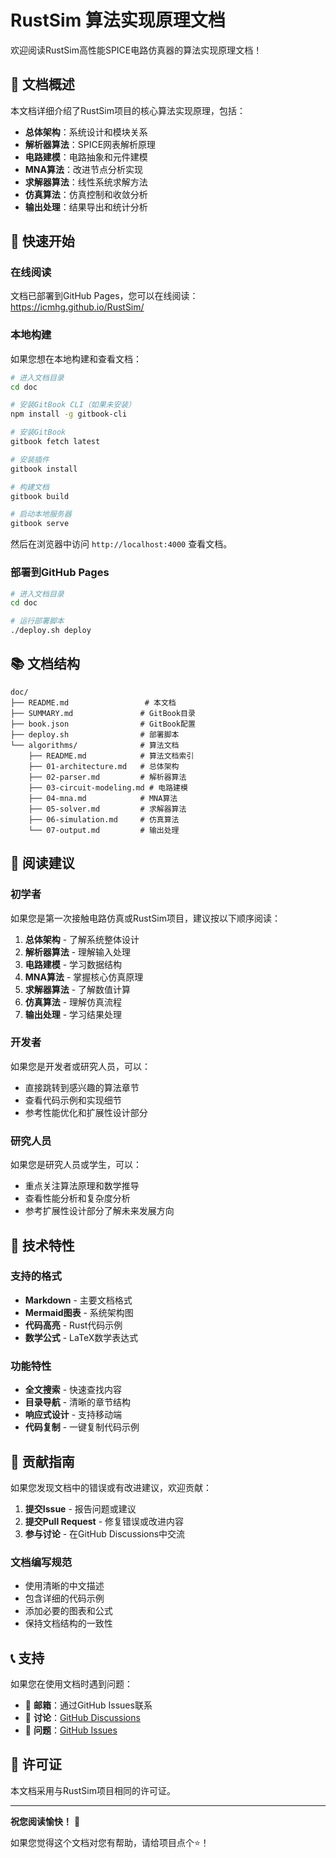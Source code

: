 # RustSim 算法实现原理文档

欢迎阅读RustSim高性能SPICE电路仿真器的算法实现原理文档！

## 📖 文档概述

本文档详细介绍了RustSim项目的核心算法实现原理，包括：

- **总体架构**：系统设计和模块关系
- **解析器算法**：SPICE网表解析原理
- **电路建模**：电路抽象和元件建模
- **MNA算法**：改进节点分析实现
- **求解器算法**：线性系统求解方法
- **仿真算法**：仿真控制和收敛分析
- **输出处理**：结果导出和统计分析

## 🚀 快速开始

### 在线阅读

文档已部署到GitHub Pages，您可以在线阅读：
https://icmhg.github.io/RustSim/

### 本地构建

如果您想在本地构建和查看文档：

```bash
# 进入文档目录
cd doc

# 安装GitBook CLI（如果未安装）
npm install -g gitbook-cli

# 安装GitBook
gitbook fetch latest

# 安装插件
gitbook install

# 构建文档
gitbook build

# 启动本地服务器
gitbook serve
```

然后在浏览器中访问 `http://localhost:4000` 查看文档。

### 部署到GitHub Pages

```bash
# 进入文档目录
cd doc

# 运行部署脚本
./deploy.sh deploy
```

## 📚 文档结构

```
doc/
├── README.md                 # 本文档
├── SUMMARY.md               # GitBook目录
├── book.json                # GitBook配置
├── deploy.sh                # 部署脚本
└── algorithms/              # 算法文档
    ├── README.md            # 算法文档索引
    ├── 01-architecture.md   # 总体架构
    ├── 02-parser.md         # 解析器算法
    ├── 03-circuit-modeling.md # 电路建模
    ├── 04-mna.md            # MNA算法
    ├── 05-solver.md         # 求解器算法
    ├── 06-simulation.md     # 仿真算法
    └── 07-output.md         # 输出处理
```

## 🎯 阅读建议

### 初学者

如果您是第一次接触电路仿真或RustSim项目，建议按以下顺序阅读：

1. **总体架构** - 了解系统整体设计
2. **解析器算法** - 理解输入处理
3. **电路建模** - 学习数据结构
4. **MNA算法** - 掌握核心仿真原理
5. **求解器算法** - 了解数值计算
6. **仿真算法** - 理解仿真流程
7. **输出处理** - 学习结果处理

### 开发者

如果您是开发者或研究人员，可以：

- 直接跳转到感兴趣的算法章节
- 查看代码示例和实现细节
- 参考性能优化和扩展性设计部分

### 研究人员

如果您是研究人员或学生，可以：

- 重点关注算法原理和数学推导
- 查看性能分析和复杂度分析
- 参考扩展性设计部分了解未来发展方向

## 🔧 技术特性

### 支持的格式

- **Markdown** - 主要文档格式
- **Mermaid图表** - 系统架构图
- **代码高亮** - Rust代码示例
- **数学公式** - LaTeX数学表达式

### 功能特性

- **全文搜索** - 快速查找内容
- **目录导航** - 清晰的章节结构
- **响应式设计** - 支持移动端
- **代码复制** - 一键复制代码示例

## 🤝 贡献指南

如果您发现文档中的错误或有改进建议，欢迎贡献：

1. **提交Issue** - 报告问题或建议
2. **提交Pull Request** - 修复错误或改进内容
3. **参与讨论** - 在GitHub Discussions中交流

### 文档编写规范

- 使用清晰的中文描述
- 包含详细的代码示例
- 添加必要的图表和公式
- 保持文档结构的一致性

## 📞 支持

如果您在使用文档时遇到问题：

- 📧 **邮箱**：通过GitHub Issues联系
- 💬 **讨论**：[GitHub Discussions](https://github.com/ICMHG/RustSim/discussions)
- 🐛 **问题**：[GitHub Issues](https://github.com/ICMHG/RustSim/issues)

## 📄 许可证

本文档采用与RustSim项目相同的许可证。

---

**祝您阅读愉快！** 🎉

如果您觉得这个文档对您有帮助，请给项目点个⭐️！ 